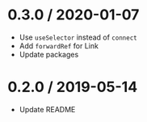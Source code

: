 # 0.3.0 / 2020-01-07

- Use `useSelector` instead of `connect`
- Add `forwardRef` for Link
- Update packages

# 0.2.0 / 2019-05-14

- Update README
